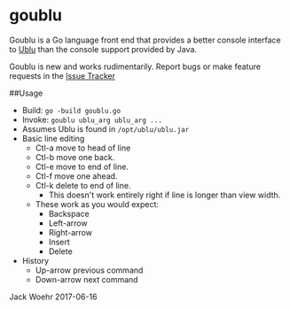 # goublu
Goublu is a Go language front end that provides a better console interface to [Ublu](https://github.com/jwoehr/ublu) than
the console support provided by Java.

Goublu is new and works rudimentarily. Report bugs or make feature requests in the [Issue Tracker](https://github.com/jwoehr/goublu/issues)

##Usage
* Build:  `go -build goublu.go`
* Invoke: `goublu ublu_arg ublu_arg ...`
* Assumes Ublu is found in `/opt/ublu/ublu.jar`
* Basic line editing
	* Ctl-a move to head of line
	* Ctl-b move one back.
	* Ctl-e move to end of line.
	* Ctl-f move one ahead.
	* Ctl-k delete to end of line.
		* This doesn't work entirely right if line is longer than view width.
	* These work as you would expect:
		* Backspace
		* Left-arrow
		* Right-arrow
		* Insert
		* Delete
* History
	* Up-arrow previous command
	* Down-arrow next command

Jack Woehr 2017-06-16
